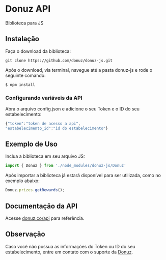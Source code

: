 # Donuz API
Biblioteca para JS

## Instalação

Faça o download da biblioteca:

~~~
git clone https://github.com/donuz/donuz-js.git
~~~

Após o download, via terminal, navegue até a pasta donuz-js e rode o seguinte comando: 

```bash
$ npm install
```


### Configurando variáveis da API

Abra o arquivo config.json e adicione o seu Token e o ID do seu estabelecimento:

```js
{"token":"token de acesso a api",
"estabelecimento_id":"id do estabelecimento"}
```


## Exemplo de Uso

Inclua a biblioteca em seu arquivo JS:

```js
import { Donuz } from './node_modules/donuz-js/Donuz'
```

Após importar a biblioteca já estará disponível para ser utilizada, como no exemplo abaixo:

```js
Donuz.prizes.getRewards();
```

## Documentação da API

Acesse [donuz.co/api](http://donuz.co/api) para referência.

## Observação

Caso você não possua as informações do Token ou ID do seu estabelecimento, entre em contato com o suporte da [Donuz](http://www.donuz.com.br/).
